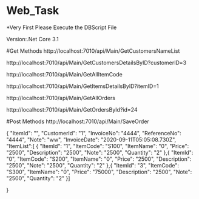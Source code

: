 # Web_Task

*Very First Please Execute the DBScript File

Version:.Net Core 3.1

#Get Methods
http://localhost:7010/api/Main/GetCustomersNameList

http://localhost:7010/api/Main/GetCustomersDetailsByID?customerID=3

http://localhost:7010/api/Main/GetAllItemCode

http://localhost:7010/api/Main/GetItemsDetailsByID?itemID=1

http://localhost:7010/api/Main/GetAllOrders

http://localhost:7010/api/Main/GetOrdersById?id=24

#Post Methods
http://localhost:7010/api/Main/SaveOrder

{
  "ItemId": "",
  "CustomerId": "1",
  "InvoiceNo": "4444",
  "ReferenceNo": "4444",
  "Note": "ww",
  "InvoiceDate": "2020-09-11T05:05:08.730Z",
  "ItemList":[
  			  {
			  "ItemId": "1",
			  "ItemCode": "S100",
			  "ItemName": "0",
			  "Price": "2500",
			  "Description": "2500",
			  "Note": "2500",
			  "Quantity": "2"
			  },{
			  "ItemId": "0",
			  "ItemCode": "S200",
			  "ItemName": "0",
			  "Price": "2500",
			  "Description": "2500",
			  "Note": "2500",
			  "Quantity": "2"
			  },{
			  "ItemId": "3",
			  "ItemCode": "S300",
			  "ItemName": "0",
			  "Price": "75000",
			  "Description": "2500",
			  "Note": "2500",
			  "Quantity": "2"
			  }]
  
}
